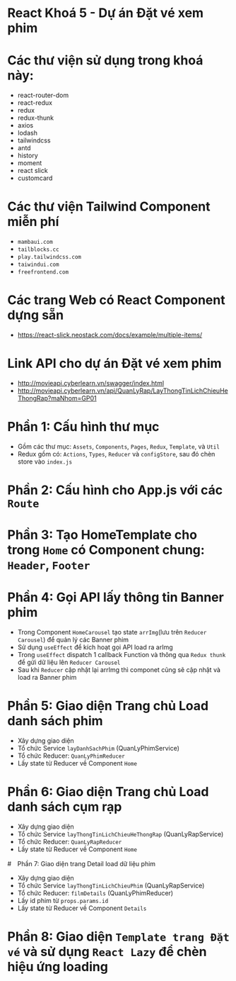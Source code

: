 # React Khoá 5 - Dự án Đặt vé xem phim

# Các thư viện sử dụng trong khoá này:
   - react-router-dom
   - react-redux
   - redux
   - redux-thunk
   - axios
   - lodash
   - tailwindcss
   - antd
   - history
   - moment
   - react slick
   - customcard

# Các thư viện Tailwind Component miễn phí
   - `mambaui.com`
   - `tailblocks.cc`
   - `play.tailwindcss.com`
   - `taiwindui.com`
   - `freefrontend.com`

# Các trang Web có React Component dựng sẵn
   - https://react-slick.neostack.com/docs/example/multiple-items/

# Link API cho dự án Đặt vé xem phim
   - http://movieapi.cyberlearn.vn/swagger/index.html
   - http://movieapi.cyberlearn.vn/api/QuanLyRap/LayThongTinLichChieuHeThongRap?maNhom=GP01

# Phần 1: Cấu hình thư mục
   - Gồm các thư mục: `Assets`, `Components`, `Pages`, `Redux`, `Template`, và `Util`
   - Redux gồm có: `Actions`, `Types`, `Reducer` và `configStore`, sau đó chèn store vào `index.js`

# Phần 2: Cấu hình cho App.js với các `Route `

# Phần 3: Tạo HomeTemplate cho trong `Home` có Component chung: `Header`, `Footer`

# Phần 4: Gọi API lấy thông tin Banner phim
   - Trong Component `HomeCarousel` tạo state `arrImg`(lưu trên `Reducer Carousel`) để quản lý các Banner phim
   - Sử dụng `useEffect` để kích hoạt gọi API load ra arImg
   - Trong `useEffect` dispatch 1 callback Function và thông qua `Redux thunk `để gửi dữ liệu lên `Reducer Carousel`
   - Sau khi `Reducer` cập nhật lại arrImg thì componet cũng sẽ cập nhật và load ra Banner phim

# Phần 5: Giao diện Trang chủ Load danh sách phim
   - Xây dựng giao diện
   - Tổ chức Service `layDanhSachPhim` (QuanLyPhimService)
   - Tổ chức Reducer: `QuanLyPhimReducer`
   - Lấy state từ Reducer về Component `Home`


# Phần 6: Giao diện Trang chủ Load danh sách cụm rạp
   - Xây dựng giao diện
   - Tổ chức Service `layThongTinLichChieuHeThongRap` (QuanLyRapService)
   - Tổ chức Reducer: `QuanLyRapReducer`
   - Lấy state từ Reducer về Component `Home`

#　Phần 7: Giao diện trang Detail load dữ liệu phim
   - Xây dựng giao diện
   - Tổ chức Service `layThongTinLichChieuPhim` (QuanLyRapService)
   - Tổ chức Reducer: `filmDetails` (QuanLyPhimReducer)
   - Lấy id phim từ `props.params.id`
   - Lấy state từ Reducer về Component `Details`

# Phần 8: Giao diện `Template trang Đặt vé` và sử dụng `React Lazy` để chèn hiệu ứng loading